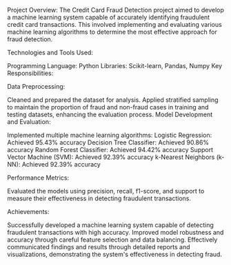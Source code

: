Project Overview:
The Credit Card Fraud Detection project aimed to develop a machine learning system capable of accurately identifying fraudulent credit card transactions. This involved implementing and evaluating various machine learning algorithms to determine the most effective approach for fraud detection.

Technologies and Tools Used:

Programming Language: Python
Libraries: Scikit-learn, Pandas, Numpy
Key Responsibilities:

Data Preprocessing:

Cleaned and prepared the dataset for analysis.
Applied stratified sampling to maintain the proportion of fraud and non-fraud cases in training and testing datasets, enhancing the evaluation process.
Model Development and Evaluation:

Implemented multiple machine learning algorithms:
Logistic Regression: Achieved 95.43% accuracy
Decision Tree Classifier: Achieved 90.86% accuracy
Random Forest Classifier: Achieved 94.42% accuracy
Support Vector Machine (SVM): Achieved 92.39% accuracy
k-Nearest Neighbors (k-NN): Achieved 92.39% accuracy

Performance Metrics:

Evaluated the models using precision, recall, f1-score, and support to measure their effectiveness in detecting fraudulent transactions.

Achievements:

Successfully developed a machine learning system capable of detecting fraudulent transactions with high accuracy.
Improved model robustness and accuracy through careful feature selection and data balancing.
Effectively communicated findings and results through detailed reports and visualizations, demonstrating the system's effectiveness in detecting fraud.
